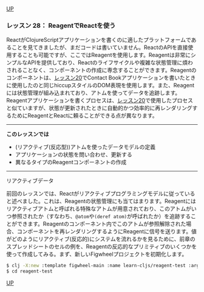 [UP](005_00.md)

### レッスン 28： ReagentでReactを使う

ReactがClojureScriptアプリケーションを書くのに適したプラットフォームであることを見てきましたが、まだコードは書いていません。ReactのAPIを直接使用することも可能ですが、ここではReagentを使用します。Reagentは非常にシンプルなAPIを提供しており、Reactのライフサイクルや複雑な状態管理に煩わされることなく、コンポーネントの作成に専念することができます。Reagentのコンポーネントは、[レッスン20](003_20.md)でContact Bookアプリケーションを書いたときに使用したのと同じhiccupスタイルのDOM表現を使用します。また、Reagentには状態管理が組み込まれており、アトムを使ってデータを追跡します。Reagentアプリケーションを書くプロセスは、[レッスン20](003_20.md)で使用したプロセスと似ていますが、状態が更新されたときに自動的かつ効率的に再レンダリングするためにReagentとReactに頼ることができる点が異なります。

-----
**このレッスンでは**

- (リアクティブ(反応型))アトムを使ったデータモデルの定義
- アプリケーションの状態を問い合わせ、更新する
- 異なるタイプのReagentコンポーネントの作成
-----

リアクティブデータ

前回のレッスンでは、Reactがリアクティブプログラミングモデルに従っていると述べました。これは、Reagentの状態管理にも当てはまります。Reagentにはリアクティブアトムと呼ばれる特殊なアトムが用意されており、このアトムがいつ参照されたか（すなわち、`@atom`や`(deref atom)`が呼ばれたか）を追跡することができます。Reagentのコンポーネント内でこのアトムが参照解除された場合、コンポーネントを再レンダリングするようにReagentに信号を送ります。値がどのようにリアクティブ(反応的)にシステムを流れるかを見るために、前章のスプレッドシートのセルの例を、Reagentの反応的なプリミティブのいくつかを使って作成してみる。まず、新しいFigwheelプロジェクトを初期化します。

```bash
$ clj -X:new :template figwheel-main :name learn-cljs/reagent-test :args '["+deps"]'
$ cd reagent-test
```















[UP](005_00.md)
